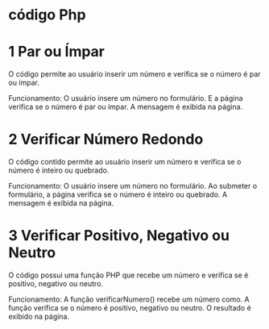 # código Php

# 1 Par ou Ímpar
O código permite ao usuário inserir um número e verifica se o número é par ou ímpar.

Funcionamento:
O usuário insere um número no formulário.
E a página verifica se o número é par ou ímpar.
A mensagem é exibida na página.

# 2 Verificar Número Redondo
O código contido permite ao usuário inserir um número e verifica se o número é inteiro ou quebrado.

Funcionamento:
O usuário insere um número no formulário.
Ao submeter o formulário, a página verifica se o número é inteiro ou quebrado.
A mensagem é exibida na página.

# 3 Verificar Positivo, Negativo ou Neutro
O código possui uma função PHP que recebe um número e verifica se é positivo, negativo ou neutro.

Funcionamento:
A função verificarNumero() recebe um número como.
A função verifica se o número é positivo, negativo ou neutro.
O resultado é exibido na página.